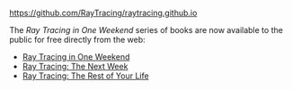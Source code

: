 https://github.com/RayTracing/raytracing.github.io

The _Ray Tracing in One Weekend_ series of books are now available to the public for free directly from the web:

-   [Ray Tracing in One Weekend](https://raytracing.github.io/books/RayTracingInOneWeekend.html)
-   [Ray Tracing: The Next Week](https://raytracing.github.io/books/RayTracingTheNextWeek.html)
-   [Ray Tracing: The Rest of Your Life](https://raytracing.github.io/books/RayTracingTheRestOfYourLife.html)